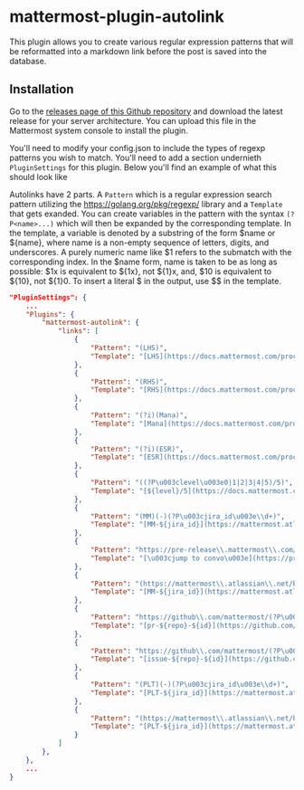 # mattermost-plugin-autolink

This plugin allows you to create various regular expression patterns that will be reformatted into a markdown link before the post is saved into the database.

## Installation

Go to the [releases page of this Github repository](https://github.com/mattermost/mattermost-plugin-autlink/releases) and download the latest release for your server architecture. You can upload this file in the Mattermost system console to install the plugin.

You'll need to modify your config.json to include the types of regexp patterns you wish to match.  You'll need to add a section undernieth `PluginSettings` for this plugin.  Below you'll find an example of what this should look like

Autolinks have 2 parts.  A `Pattern` which is a regular expression search pattern utilizing the https://golang.org/pkg/regexp/ library and a `Template` that gets exanded.  You can create variables in the pattern with the syntax `(?P<name>...)` which will then be expanded by the corresponding template.  In the template, a variable is denoted by a substring of the form $name or ${name}, where name is a non-empty sequence of letters, digits, and underscores.  A purely numeric name like $1 refers to the submatch with the corresponding index.  In the $name form, name is taken to be as long as possible: $1x is equivalent to ${1x}, not ${1}x, and, $10 is equivalent to ${10}, not ${1}0.  To insert a literal $ in the output, use $$ in the template.

```JSON
"PluginSettings": {
    ...
    "Plugins": {
        "mattermost-autolink": {
            "links": [
                {
                    "Pattern": "(LHS)",
                    "Template": "[LHS](https://docs.mattermost.com/process/training.html#lhs)"
                },
                {
                    "Pattern": "(RHS)",
                    "Template": "[RHS](https://docs.mattermost.com/process/training.html#rhs)"
                },
                {
                    "Pattern": "(?i)(Mana)",
                    "Template": "[Mana](https://docs.mattermost.com/process/training.html#mana)"
                },
                {
                    "Pattern": "(?i)(ESR)",
                    "Template": "[ESR](https://docs.mattermost.com/process/training.html#esr)"
                },
                {
                    "Pattern": "((?P\u003clevel\u003e0|1|2|3|4|5)/5)",
                    "Template": "[${level}/5](https://docs.mattermost.com/process/training.html#id8)"
                },
                {
                    "Pattern": "(MM)(-)(?P\u003cjira_id\u003e\\d+)",
                    "Template": "[MM-${jira_id}](https://mattermost.atlassian.net/browse/MM-${jira_id})"
                },
                {
                    "Pattern": "https://pre-release\\.mattermost\\.com/core/pl/(?P\u003cid\u003e[a-zA-Z0-9]+)",
                    "Template": "[\u003cjump to convo\u003e](https://pre-release.mattermost.com/core/pl/${id})"
                },
                {
                    "Pattern": "(https://mattermost\\.atlassian\\.net/browse/)(MM)(-)(?P\u003cjira_id\u003e\\d+)",
                    "Template": "[MM-${jira_id}](https://mattermost.atlassian.net/browse/MM-${jira_id})"
                },
                {
                    "Pattern": "https://github\\.com/mattermost/(?P\u003crepo\u003e.+)/pull/(?P\u003cid\u003e\\d+)",
                    "Template": "[pr-${repo}-${id}](https://github.com/mattermost/${repo}/pull/${id})"
                },
                {
                    "Pattern": "https://github\\.com/mattermost/(?P\u003crepo\u003e.+)/issues/(?P\u003cid\u003e\\d+)",
                    "Template": "[issue-${repo}-${id}](https://github.com/mattermost/${repo}/issues/${id})"
                },
                {
                    "Pattern": "(PLT)(-)(?P\u003cjira_id\u003e\\d+)",
                    "Template": "[PLT-${jira_id}](https://mattermost.atlassian.net/browse/PLT-${jira_id})"
                },
                {
                    "Pattern": "(https://mattermost\\.atlassian\\.net/browse/)(PLT)(-)(?P\u003cjira_id\u003e\\d+)",
                    "Template": "[PLT-${jira_id}](https://mattermost.atlassian.net/browse/PLT-${jira_id})"
                }
            ]
        },
    },
    ...
}
```